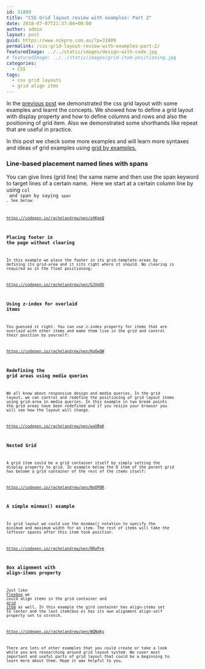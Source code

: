 ```yaml
---
id: 31809
title: "CSS Grid layout review with examples: Part 2"
date: 2018-07-07T21:37:04+00:00
author: admin
layout: post
guid: https://www.nikpro.com.au/?p=31809
permalink: /css-grid-layout-review-with-examples-part-2/
featuredImage: ../../static/images/design-with-code.jpg
# featuredImage: ../../static/images/grid-item-positioning.jpg
categories:
  - CSS
tags:
  - css grid layouts
  - grid align itms
---
```


In the [previous post](https://www.nikpro.com.au/css-grid-layout-review-with-examples-part-1/) we demonstrated the css grid layout with some  examples and learnt the concepts. We showed how to define a grid layout with display property and how to define columns and rows and also the positioning of grid item. Also we demonstrated some shorthands like repeat that are useful in practice.

In this post we check some more examples and will learn more syntaxes and ideas of grid examples using <a href="https://gridbyexample.com/examples/" target="_blank" rel="noopener noreferrer">grid by examples.</a>

### Line-based placement named lines with spans

You can give lines (grid line) the same name and then use the span keyword to target lines of a certain name.  Here we start at a certain column line by using <code class="highlighter-rouge">col <line number> and span by saying <code class="highlighter-rouge">span <number of lines>. See below:

https://codepen.io/rachelandrew/pen/oXKgeQ

### Placing footer in the page without clearing

In this example we place the footer in its grid-template-areas by defining its grid-area and it sits right where it should. No clearing is required as in the float positioning:

https://codepen.io/rachelandrew/pen/GJVgOV

### Using z-index for overlaid items

You guessed it right. You can use z-index property for items that are overlaid with other items and make them live in the grid and control their position by yourself:

https://codepen.io/rachelandrew/pen/KpOwQW

### Redefining the grid areas using media queries

We all know about responsive design and media queries. In the grid layout, we can control and redefine the positioning of grid layout items using grid-area in media queries. In this example in two break points the grid areas have been redefined and if you resize your browser you will see how the layout will change.

https://codepen.io/rachelandrew/pen/waVBpK

### Nested Grid

A grid item could be a grid container itself by simply setting the display property to grid. In example below the D item of the parent grid has become a grid container of the rest of the items itself:

https://codepen.io/rachelandrew/pen/NqQPBR

### A simple minmax() example

In grid layout we could use the minmax() notation to specify the minimum and maximum width for an item. The rest of items will take the leftover spaces after this item took position.

https://codepen.io/rachelandrew/pen/RRxPyk

### Box alignment with align-items property

Just like <a href="https://www.nikpro.com.au/flexbox-explained-in-a-simple-way-with-examples-part-1/" target="_blank" rel="noopener noreferrer">Flexbox</a> we could align items in the grid container and <a href="https://www.nikpro.com.au/flexbox-explained-in-a-simple-way-with-examples-part-2/" target="_blank" rel="noopener noreferrer">grid item</a> as well. In this example the gird container has align-items set to center and the last item(box e) has its own alignment align-self property set to stretch.

https://codepen.io/rachelandrew/pen/WQNqKy

There are lots of other examples that you could create or take a look while you are researching around grid layout system. We cover most important and useful parts of grid layout that could be a beginning to learn more about them. Hope it was helpful to you.
